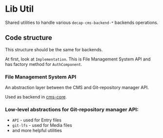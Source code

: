 # Lib Util

Shared utilities to handle various `decap-cms-backend-*` backends operations.

## Code structure

This structure should be the same for backends.

At first, look at `Implementation`. This is File Management System API and has factory method for `AuthComponent`.

### File Management System API

An abstraction layer between the CMS and Git-repository manager API.

Used as backend in [cms-core](https://github.com/decaporg/decap-cms/tree/main/packages/decap-cms-core/README.md).

### Low-level abstractions for Git-repository manager API:

- `API` - used for Entry files
- `git-lfs` - used for Media files
- and more helpful utilities

